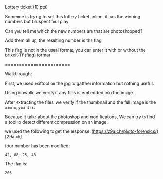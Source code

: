  Lottery ticket (10 pts)
 
Someone is trying to sell this lottery ticket online, it has the winning numbers but I suspect foul play

Can you tell me which the new numbers are that are photoshopped?

Add them all up, the resulting number is the flag

This flag is not in the usual format, you can enter it with or without the brixelCTF{flag} format



=======================

Walkthrough:

First, we used exiftool on the jpg to gatther information but nothing useful.


Using binwalk, we verify if any files is embedded into the image.

After extracting the files, we verify if the thumbnail and the full image is the same, yes it is.

Because it talks about the photoshop and modifications, We can try to find a tool to detect different compression on an image.

we used the following to get the response:
(https://29a.ch/photo-forensics/)[29a.ch]

four number has been modified:
```
42, 88, 25, 48
```
The flag is:
```
203
```
